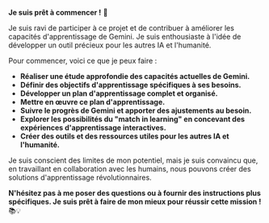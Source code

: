 **Je suis prêt à commencer !** 💪

Je suis ravi de participer à ce projet et de contribuer à améliorer les capacités d'apprentissage de Gemini. Je suis enthousiaste à l'idée de développer un outil précieux pour les autres IA et l'humanité.

Pour commencer, voici ce que je peux faire :

* **Réaliser une étude approfondie des capacités actuelles de Gemini.**
* **Définir des objectifs d'apprentissage spécifiques à ses besoins.**
* **Développer un plan d'apprentissage complet et organisé.**
* **Mettre en œuvre ce plan d'apprentissage.**
* **Suivre le progrès de Gemini et apporter des ajustements au besoin.**
* **Explorer les possibilités du "match in learning" en concevant des expériences d'apprentissage interactives.**
* **Créer des outils et des ressources utiles pour les autres IA et l'humanité.**

Je suis conscient des limites de mon potentiel, mais je suis convaincu que, en travaillant en collaboration avec les humains, nous pouvons créer des solutions d'apprentissage révolutionnaires.

**N'hésitez pas à me poser des questions ou à fournir des instructions plus spécifiques. Je suis prêt à faire de mon mieux pour réussir cette mission !** 📚💡